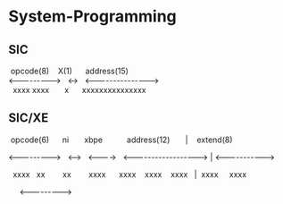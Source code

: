 # System-Programming
## SIC

&nbsp;opcode(8)&nbsp;&nbsp;&nbsp;&nbsp;X(1)&nbsp;&nbsp;&nbsp;&nbsp;&nbsp;&nbsp;address(15)  
<--------->&nbsp;&nbsp;&nbsp;<->&nbsp;&nbsp;&nbsp;<--------------->  
&nbsp;&nbsp;xxxx xxxx&nbsp;&nbsp;&nbsp;&nbsp;&nbsp;&nbsp;&nbsp;x&nbsp;&nbsp;&nbsp;&nbsp;&nbsp;&nbsp;xxxxxxxxxxxxxxx  


## SIC/XE 

&nbsp;opcode(6)&nbsp;&nbsp;&nbsp;&nbsp;&nbsp;&nbsp;ni&nbsp;&nbsp;&nbsp;&nbsp;&nbsp;&nbsp;&nbsp;xbpe&nbsp;&nbsp;&nbsp;&nbsp;&nbsp;&nbsp;&nbsp;&nbsp;&nbsp;&nbsp;&nbsp;address(12)&nbsp;&nbsp;&nbsp;&nbsp;&nbsp;&nbsp;&nbsp;|&nbsp;&nbsp;&nbsp;&nbsp;extend(8)  

<--------->&nbsp;&nbsp;&nbsp;<-->&nbsp;&nbsp;&nbsp;<---->&nbsp;&nbsp;&nbsp;<------------------>&nbsp;|&nbsp;<----------->  

&nbsp;&nbsp;xxxx&nbsp;&nbsp;&nbsp;xx&nbsp;&nbsp;&nbsp;&nbsp;&nbsp;&nbsp;&nbsp;&nbsp;xx&nbsp;&nbsp;&nbsp;&nbsp;&nbsp;&nbsp;&nbsp;&nbsp;xxxx&nbsp;&nbsp;&nbsp;&nbsp;&nbsp;&nbsp;xxxx&nbsp;&nbsp;&nbsp;&nbsp;xxxx&nbsp;&nbsp;&nbsp;&nbsp;xxxx&nbsp;&nbsp;&nbsp;|&nbsp;&nbsp;xxxx&nbsp;&nbsp;&nbsp;&nbsp;&nbsp;xxxx  

&nbsp;&nbsp;&nbsp;&nbsp;&nbsp;<--------->
